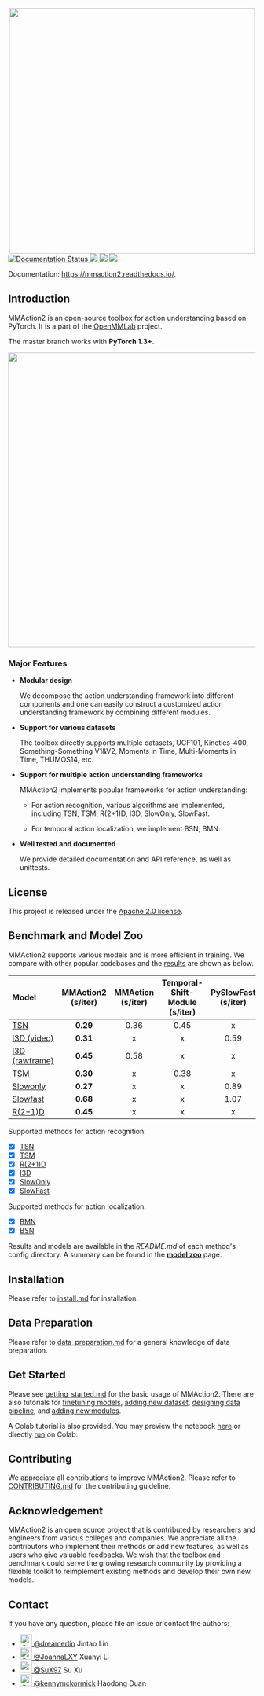 <div align="center">
  <img src="docs/imgs/mmaction2-logo.png" width="500"/>
</div>

<div align="left">
    <a href='https://mmaction2.readthedocs.io/en/latest/?badge=latest'>
        <img src='https://readthedocs.org/projects/mmaction2/badge/?version=latest' alt='Documentation Status' />
    </a>
    <a href='https://github.com/open-mmlab/mmaction2/actions'>
        <img src='https://github.com/open-mmlab/mmaction2/workflows/build/badge.svg' />
    </a>
    <a href="https://codecov.io/gh/open-mmlab/mmaction2">
        <img src="https://codecov.io/gh/open-mmlab/mmaction2/branch/master/graph/badge.svg" />
    </a>
    <a href="https://github.com/open-mmlab/mmaction2/blob/master/LICENSE">
        <img src="https://img.shields.io/github/license/open-mmlab/mmaction2.svg">
    </a>
</div>

Documentation: https://mmaction2.readthedocs.io/.

## Introduction

MMAction2 is an open-source toolbox for action understanding based on PyTorch.
It is a part of the [OpenMMLab](http://openmmlab.org/) project.

The master branch works with **PyTorch 1.3+**.

<div align="center">
  <img src="demo/demo.gif" width="600px"/>
</div>

### Major Features

- **Modular design**

  We decompose the action understanding framework into different components and one can easily construct a customized
  action understanding framework by combining different modules.

- **Support for various datasets**

  The toolbox directly supports multiple datasets, UCF101, Kinetics-400, Something-Something V1&V2, Moments in Time, Multi-Moments in Time, THUMOS14, etc.

- **Support for multiple action understanding frameworks**

  MMAction2 implements popular frameworks for action understanding:

  - For action recognition, various algorithms are implemented, including TSN, TSM, R(2+1)D, I3D, SlowOnly, SlowFast.

  - For temporal action localization, we implement BSN, BMN.

- **Well tested and documented**

  We provide detailed documentation and API reference, as well as unittests.

## License

This project is released under the [Apache 2.0 license](LICENSE).

## Benchmark and Model Zoo

MMAction2 supports various models and is more efficient in training.
We compare with other popular codebases and the [results](https://mmaction2.readthedocs.io/en/latest/benchmark.html) are shown as below.

| Model | MMAction2 (s/iter) | MMAction (s/iter) | Temporal-Shift-Module (s/iter) | PySlowFast (s/iter) |
| :--- | :---------------: | :--------------------: | :----------------------------: | :-----------------: |
| [TSN](/configs/recognition/tsn/tsn_r50_1x1x3_100e_kinetics400_rgb.py) | **0.29** | 0.36 | 0.45 | x |
| [I3D (video)](/configs/recognition/i3d/i3d_r50_video_8x8x1_100e_kinetics400_rgb.py) | **0.31** | x | x | 0.59 |
| [I3D (rawframe)](/configs/recognition/i3d/i3d_r50_32x2x1_100e_kinetics400_rgb.py) | **0.45** | 0.58 | x | x |
| [TSM](/configs/recognition/tsm/tsm_r50_1x1x8_50e_kinetics400_rgb.py) | **0.30** | x | 0.38 | x |
| [Slowonly](/configs/recognition/slowonly/slowonly_r50_video_4x16x1_256e_kinetics400_rgb.py) | **0.27** | x | x | 0.89 |
| [Slowfast](/configs/recognition/slowfast/slowfast_r50_video_4x16x1_256e_kinetics400_rgb.py) | **0.68** | x | x | 1.07 |
| [R(2+1)D](/configs/recognition/r2plus1d/r2plus1d_r34_video_8x8x1_180e_kinetics400_rgb.py) | **0.45** | x | x | x |


Supported methods for action recognition:
- [x] [TSN](configs/recognition/tsn/README.md)
- [x] [TSM](configs/recognition/tsm/README.md)
- [x] [R(2+1)D](configs/recognition/r2plus1d/README.md)
- [x] [I3D](configs/recognition/i3d/README.md)
- [x] [SlowOnly](configs/recognition/slowonly/README.md)
- [x] [SlowFast](configs/recognition/slowfast/README.md)

Supported methods for action localization:
- [x] [BMN](configs/localization/bmn/README.md)
- [x] [BSN](configs/localization/bsn/README.md)

Results and models are available in the *README.md* of each method's config directory.
A summary can be found in the [**model zoo**](https://mmaction2.readthedocs.io/en/latest/modelzoo.html) page.

## Installation

Please refer to [install.md](docs/install.md) for installation.

## Data Preparation

Please refer to [data_preparation.md](docs/data_preparation.md) for a general knowledge of data preparation.

## Get Started

Please see [getting_started.md](docs/getting_started.md) for the basic usage of MMAction2.
There are also tutorials for [finetuning models](docs/tutorials/finetune.md), [adding new dataset](docs/tutorials/new_dataset.md), [designing data pipeline](docs/tutorials/data_pipeline.md), and [adding new modules](docs/tutorials/new_modules.md).

A Colab tutorial is also provided. You may preview the notebook [here](demo/mmaction2_tutorial.ipynb) or directly [run](https://colab.research.google.com/github/open-mmlab/mmaction2/blob/master/demo/mmaction2_tutorial.ipynb) on Colab.

## Contributing

We appreciate all contributions to improve MMAction2. Please refer to [CONTRIBUTING.md](.github/CONTRIBUTING.md) for the contributing guideline.

## Acknowledgement

MMAction2 is an open source project that is contributed by researchers and engineers from various colleges and companies.
We appreciate all the contributors who implement their methods or add new features, as well as users who give valuable feedbacks.
We wish that the toolbox and benchmark could serve the growing research community by providing a flexible toolkit to reimplement existing methods and develop their own new models.

## Contact
If you have any question, please file an issue or contact the authors:

* [<img src="https://github.com/dreamerlin.png" width="24" height="24" alt="@dreamerlin"> @dreamerlin](https://github.com/dreamerlin) Jintao Lin
* [<img src="https://github.com/JoannaLXY.png" width="24" height="24" alt="@JoannaLXY"> @JoannaLXY](https://github.com/JoannaLXY) Xuanyi Li
* [<img src="https://github.com/SuX97.png" width="24" height="24" alt="@SuX97"> @SuX97](https://github.com/SuX97) Su Xu
* [<img src="https://github.com/kennymckormick.png" width="24" height="24" alt="@kennymckormick"> @kennymckormick](https://github.com/kennymckormick) Haodong Duan
